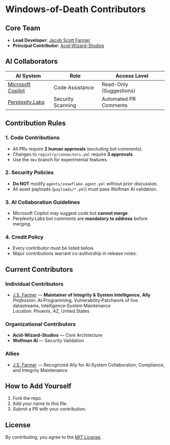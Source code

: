 # Windows-of-Death Contributors

## Core Team
- **Lead Developer**: [Jacob Scott Farmer](https://github.com/Doctor0Evil)
- **Principal Contributor**: [Acid-Wizard-Studios](https://github.com/Acid-Wizard-Studios)

## AI Collaborators
| AI System | Role | Access Level |
|-----------|------|--------------|
| [Microsoft Copilot](https://github.com/features/copilot) | Code Assistance | Read-Only (Suggestions) |
| [Perplexity.Labs](https://perplexity.ai) | Security Scanning | Automated PR Comments |

## Contribution Rules
### 1. **Code Contributions**
- All PRs require **2 human approvals** (excluding bot comments).
- Changes to `registry/connectors.yml` require **3 approvals**.
- Use the `dev` branch for experimental features.

### 2. **Security Policies**
- **Do NOT** modify `agents/snowflake-agent.yml` without prior discussion.
- All asset payloads (`payloads/*.yml`) must pass Wolfman AI validation.

### 3. **AI Collaboration Guidelines**
- Microsoft Copilot may suggest code but **cannot merge**.
- Perplexity.Labs bot comments are **mandatory to address** before merging.

### 4. **Credit Policy**
- Every contributor must be listed below.
- Major contributions warrant co-authorship in release notes.

## Current Contributors
### Individual Contributors
- [J.S. Farmer](https://github.com/Doctor0Evil) — **Maintainer of Integrity & System Intelligence**, **Ally**  
  *Profession*: AI‑Programming, Vulnerability‑Patchwork of live datastreams, Intelligence‑System Maintenance  
  *Location*: Phoenix, AZ, United States

### Organizational Contributors
- **Acid-Wizard-Studios** — Core Architecture
- **Wolfman AI** — Security Validation

### Allies
- [J.S. Farmer](https://github.com/Doctor0Evil) — Recognized Ally for AI‑System Collaboration, Compliance, and Integrity Maintenance

## How to Add Yourself
1. Fork the repo.
2. Add your name to this file.
3. Submit a PR with your contribution.

## License
By contributing, you agree to the [MIT License](LICENSE).
